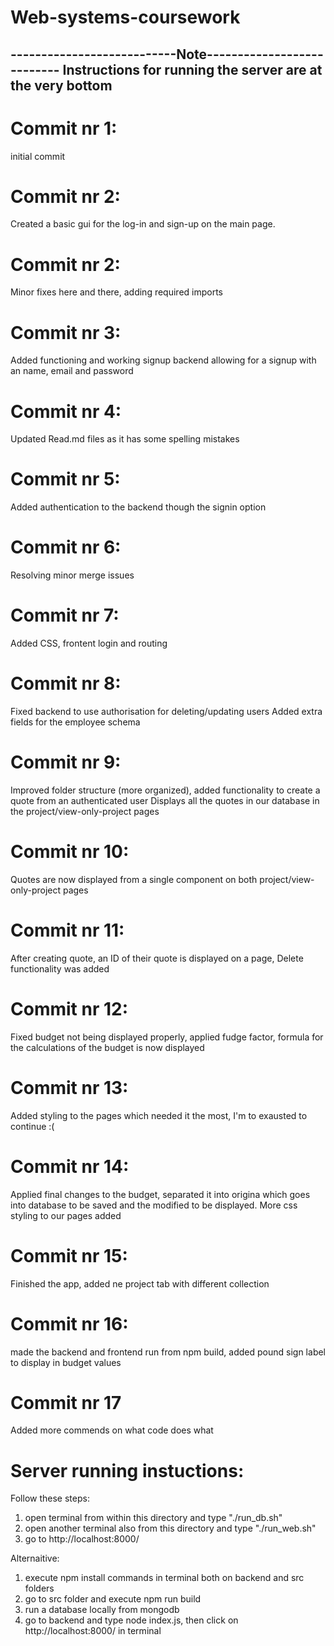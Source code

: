 # Web-systems-coursework

---------------------------Note---------------------------
Instructions for running the server are at the very bottom
----------------------------------------------------------

# Commit nr 1:
initial commit

# Commit nr 2: 
Created a basic gui for the log-in and sign-up on the main page.


# Commit nr 2: 
Minor fixes here and there, adding required imports

# Commit nr 3:
Added functioning and working signup backend allowing for a signup with an name, email and password


# Commit nr 4:
Updated Read.md files as it has some spelling mistakes

# Commit nr 5:
Added authentication to the backend though the signin option

# Commit nr 6:
Resolving minor merge issues

# Commit nr 7:
Added CSS, frontent login and routing

# Commit nr 8:
Fixed backend to use authorisation for deleting/updating users
Added extra fields for the employee schema

# Commit nr 9:
Improved folder structure (more organized), added functionality to create a quote from an authenticated user
Displays all the quotes in our database in the project/view-only-project pages

# Commit nr 10:
Quotes are now displayed from a single component on both project/view-only-project pages

# Commit nr 11:
After creating quote, an ID of their quote is displayed on a page, Delete functionality was added

# Commit nr 12:
Fixed budget not being displayed properly, applied fudge factor, formula for the calculations of the budget is now displayed

# Commit nr 13:
Added styling to the pages which needed it the most, I'm to exausted to continue :(

# Commit nr 14: 
Applied final changes to the budget, separated it into origina which goes into database to be saved and the modified to be displayed.
More css styling to our pages added

# Commit nr 15:
Finished the app, added ne project tab with different collection

# Commit nr 16:
made the backend and frontend run from npm build, added pound sign label to display in budget values

# Commit nr 17
Added more commends on what code does what

# Server running instuctions:

Follow these steps:

1. open terminal from within this directory and type "./run_db.sh" 
2. open another terminal also from this directory and type "./run_web.sh"
3. go to http://localhost:8000/

Alternaitive:

1. execute npm install commands in terminal both on backend and src folders
2. go to src folder and execute npm run build
3. run a database locally from mongodb
4. go to backend and type node index.js, then click on http://localhost:8000/ in terminal